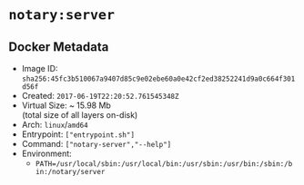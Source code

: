 # `notary:server`

## Docker Metadata

- Image ID: `sha256:45fc3b510067a9407d85c9e02ebe60a0e42cf2ed38252241d9a0c664f301d56f`
- Created: `2017-06-19T22:20:52.761545348Z`
- Virtual Size: ~ 15.98 Mb  
  (total size of all layers on-disk)
- Arch: `linux`/`amd64`
- Entrypoint: `["entrypoint.sh"]`
- Command: `["notary-server","--help"]`
- Environment:
  - `PATH=/usr/local/sbin:/usr/local/bin:/usr/sbin:/usr/bin:/sbin:/bin:/notary/server`

